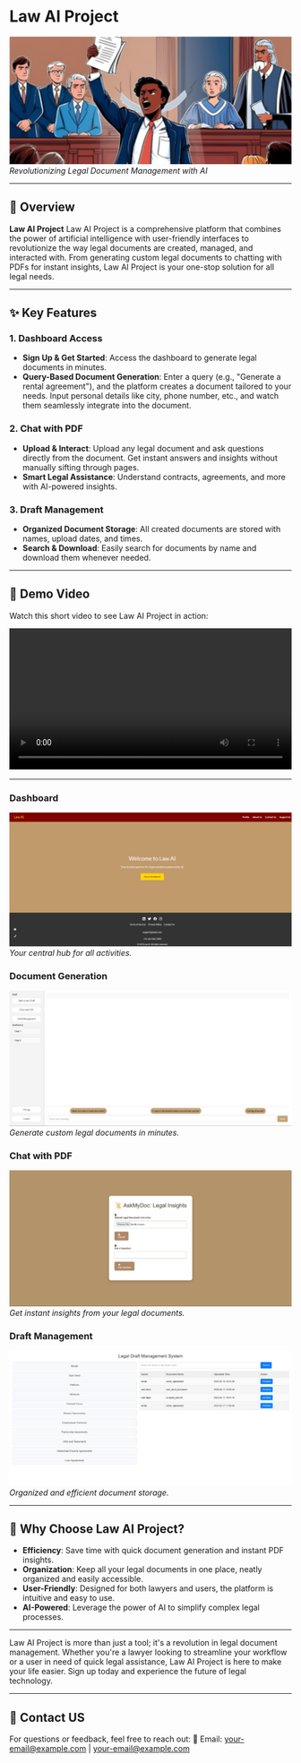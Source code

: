 # Law AI Project

![Law AI Banner](assets/13.png)  
*Revolutionizing Legal Document Management with AI*

---

## 🚀 **Overview**
**Law AI Project** Law AI Project is a comprehensive platform that combines the power of artificial intelligence with user-friendly interfaces to revolutionize the way legal documents are created, managed, and interacted with. From generating custom legal documents to chatting with PDFs for instant insights, Law AI Project is your one-stop solution for all legal needs.

---

## ✨ **Key Features**

### 1. **Dashboard Access**
- **Sign Up & Get Started**: Access the dashboard to generate legal documents in minutes.
- **Query-Based Document Generation**: Enter a query (e.g., "Generate a rental agreement"), and the platform creates a document tailored to your needs. Input personal details like city, phone number, etc., and watch them seamlessly integrate into the document.

### 2. **Chat with PDF**
- **Upload & Interact**: Upload any legal document and ask questions directly from the document. Get instant answers and insights without manually sifting through pages.
- **Smart Legal Assistance**: Understand contracts, agreements, and more with AI-powered insights.

### 3. **Draft Management**
- **Organized Document Storage**: All created documents are stored with names, upload dates, and times.
- **Search & Download**: Easily search for documents by name and download them whenever needed.

---

## 🎥 **Demo Video**
Watch this short video to see Law AI Project in action:

<video width="100%" controls>
  <source src="./path/to/your/demo-video.mp4" type="video/mp4">
  Your browser does not support the video tag.
</video>

---




### Dashboard
![Dashboard](assets/homepage.jpg)  
*Your central hub for all activities.*

### Document Generation
![Document Generation](assets/dashboard.jpg)  
*Generate custom legal documents in minutes.*

### Chat with PDF
![Chat with PDF](assets/chatpdf.jpg)  
*Get instant insights from your legal documents.*

### Draft Management
![Draft Management](assets/draftManagement.jpg)  
*Organized and efficient document storage.*

---

## 🚀 **Why Choose Law AI Project?**
- **Efficiency**: Save time with quick document generation and instant PDF insights.
- **Organization**: Keep all your legal documents in one place, neatly organized and easily accessible.
- **User-Friendly**: Designed for both lawyers and users, the platform is intuitive and easy to use.
- **AI-Powered**: Leverage the power of AI to simplify complex legal processes.

---

Law AI Project is more than just a tool; it's a revolution in legal document management. Whether you're a lawyer looking to streamline your workflow or a user in need of quick legal assistance, Law AI Project is here to make your life easier. Sign up today and experience the future of legal technology.

---

 ## 📧 **Contact US**
For questions or feedback, feel free to reach out:
📧 Email: your-email@example.com | your-email@example.com 
